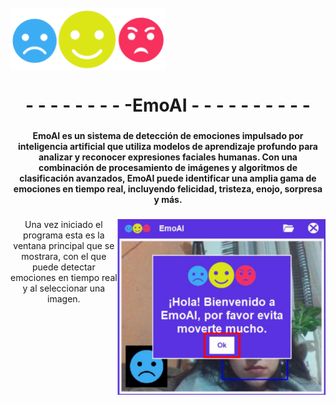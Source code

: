 <br clear="both">
<img align="center" height="100" src="/Pictures/logo.png"  />
<h1 align="center">- - - - - - - - -EmoAI - - - - - - - - - -</h1>

###

<h4 align="center">EmoAI es un sistema de detección de emociones impulsado por inteligencia artificial que utiliza modelos de aprendizaje profundo para analizar y reconocer expresiones faciales humanas. Con una combinación de procesamiento de imágenes y algoritmos de clasificación avanzados, EmoAI puede identificar una amplia gama de emociones en tiempo real, incluyendo felicidad, tristeza, enojo, sorpresa y más.</h4>

###

<img align="right" height="281" src="/Pictures/Interface.png"  />

###

<p align="center">Una vez iniciado el programa esta es la ventana principal que se mostrara, con el que puede detectar emociones en tiempo real y al seleccionar una imagen.</p>

###
